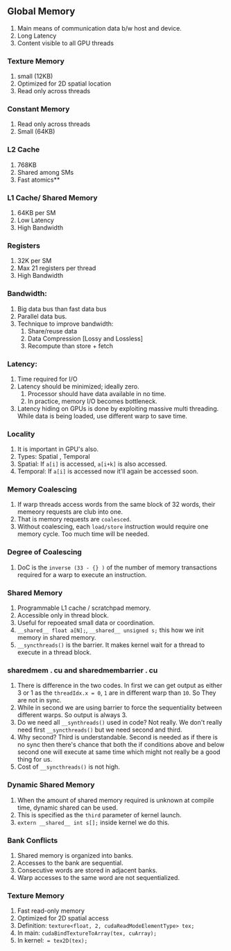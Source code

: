 ## Global Memory
1. Main means of communication data b/w host and device.
2. Long Latency 
3. Content visible to all GPU threads

### Texture Memory 
1. small (12KB)
2. Optimized for 2D spatial location
3. Read only across threads 

### Constant Memory 
1. Read only across threads
2. Small (64KB)

### L2 Cache 
1. 768KB
2. Shared among SMs
3. Fast atomics**

### L1 Cache/ Shared Memory
1. 64KB per SM
2. Low Latency 
3. High Bandwidth

### Registers 
1. 32K per SM
2. Max 21 registers per thread
3. High Bandwidth


### Bandwidth: 
1. Big data bus than fast data bus
2. Parallel data bus.
3. Technique to improve bandwidth:
    1. Share/reuse data
    2. Data Compression [Lossy and Lossless]
    3. Recompute than store + fetch

### Latency:
1. Time required for I/O
2. Latency should be minimized; ideally zero. 
   1. Processor should have data available in no time.
   2. In practice, memory I/O becomes bottleneck.
3. Latency hiding on GPUs is done by exploiting massive multi threading. While data is being loaded, use different warp to save time.


### Locality 
1. It is important in GPU's also. 
2. Types: Spatial , Temporal
3. Spatial: If `a[i]` is accessed, `a[i+k]` is also accessed.
4. Temporal: If `a[i]` is accessed now it'll again be accessed soon.

### Memory Coalescing
1. If warp threads access words from the same block of 32 words, their memeory requests are club into one. 
2. That is memory requests are `coalesced`.
3. Without coalescing, each `load/store` instruction would require one memory cycle. Too much time will be needed.

### Degree of Coalescing
1. DoC is the `inverse (33 - {} )` of the number of memory transactions required for a warp to execute an instruction.

### Shared Memory
1. Programmable L1 cache / scratchpad memory.
2. Accessible only in thread block.
3. Useful for repoeated small data or coordination.
4.  ```__shared__ float a[N];```, ```__shared__ unsigned s;``` this how we init memory in shared memory.
5.  ```__syncthreads()``` is the barrier. It makes kernel wait for a thread to execute in a thread block.


### sharedmem . cu and sharedmembarrier . cu
1. There is difference in the two codes. In first we can get output as either 3 or 1 as the `threadIdx.x = 0`, `1` are in different warp than `10`. So They are not in sync. 
2. While in second we are using barrier to force the sequentiality between different warps. So output is always 3.
3. Do we need all `__synthreads()` used in code? Not really. We don't really need first `__syncthreads()` but we need second and third. 
4. Why second? Third is understandable. Second is needed as if there is no sync then there's chance that both the if conditions above and below second one will execute at same time which might not really be a good thing for us. 
5. Cost of ```__syncthreads()``` is not high.

### Dynamic Shared Memory
1. When the amount of shared memory required is unknown at compile time, dynamic shared can be used. 
2. This is specified as the `third` parameter of kernel launch.
3. `extern __shared__ int s[];` inside kernel we do this.

### Bank Conflicts
1. Shared memory is organized into banks. 
2. Accesses to the bank are sequential.
3. Consecutive words are stored in adjacent banks.
4. Warp accesses to the same word are not sequentialized.

### Texture Memory
1. Fast read-only memory
2. Optimized for 2D spatial access
3. Definition: ```texture<float, 2, cudaReadModeElementType> tex;```
4. In main: ```cudaBindTextureToArray(tex, cuArray);```
5. In kernel:``` = tex2D(tex);```